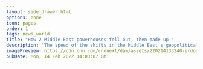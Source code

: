 ```yaml
---
layout: side_drawer.html
options: none
icon: pages
order: 1
tags: news_world
title: "How 2 Middle East powerhouses fell out, then made up "
description: "The speed of the shifts in the Middle East's geopolitical scene is enough to give even the most seasoned regional observers whiplash "
imagePreview: https://cdn.cnn.com/cnnnext/dam/assets/220214133240-erdogan-mbz-split-file-video-synd-2.jpg
pubDate: Mon, 14 Feb 2022 14:03:07 GMT
---
```

